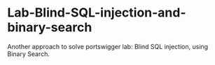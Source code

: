 # Lab-Blind-SQL-injection-and-binary-search
Another approach to solve portswigger lab: Blind SQL injection, using Binary Search.
